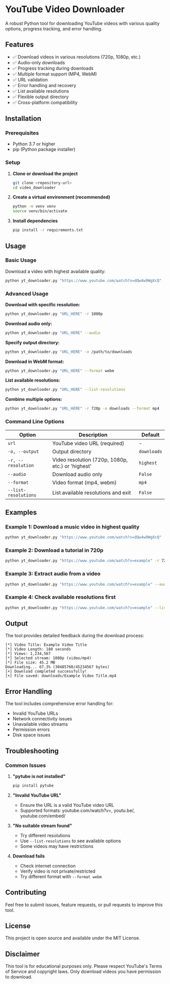 # YouTube Video Downloader

A robust Python tool for downloading YouTube videos with various quality options, progress tracking, and error handling.

## Features

- ✅ Download videos in various resolutions (720p, 1080p, etc.)
- ✅ Audio-only downloads
- ✅ Progress tracking during downloads
- ✅ Multiple format support (MP4, WebM)
- ✅ URL validation
- ✅ Error handling and recovery
- ✅ List available resolutions
- ✅ Flexible output directory
- ✅ Cross-platform compatibility

## Installation

### Prerequisites
- Python 3.7 or higher
- pip (Python package installer)

### Setup

1. **Clone or download the project**
   ```bash
   git clone <repository-url>
   cd video_downloader
   ```

2. **Create a virtual environment (recommended)**
   ```bash
   python -m venv venv
   source venv/bin/activate
   ```

3. **Install dependencies**
   ```bash
   pip install -r requirements.txt
   ```

## Usage

### Basic Usage

Download a video with highest available quality:
```bash
python yt_downloader.py "https://www.youtube.com/watch?v=dQw4w9WgXcQ"
```

### Advanced Usage

**Download with specific resolution:**
```bash
python yt_downloader.py "URL_HERE" -r 1080p
```

**Download audio only:**
```bash
python yt_downloader.py "URL_HERE" --audio
```

**Specify output directory:**
```bash
python yt_downloader.py "URL_HERE" -o /path/to/downloads
```

**Download in WebM format:**
```bash
python yt_downloader.py "URL_HERE" --format webm
```

**List available resolutions:**
```bash
python yt_downloader.py "URL_HERE" --list-resolutions
```

**Combine multiple options:**
```bash
python yt_downloader.py "URL_HERE" -r 720p -o downloads --format mp4
```

### Command Line Options

| Option | Description | Default |
|--------|-------------|---------|
| `url` | YouTube video URL (required) | - |
| `-o, --output` | Output directory | `downloads` |
| `-r, --resolution` | Video resolution (720p, 1080p, etc.) or 'highest' | `highest` |
| `--audio` | Download audio only | `False` |
| `--format` | Video format (mp4, webm) | `mp4` |
| `--list-resolutions` | List available resolutions and exit | `False` |

## Examples

### Example 1: Download a music video in highest quality
```bash
python yt_downloader.py "https://www.youtube.com/watch?v=dQw4w9WgXcQ"
```

### Example 2: Download a tutorial in 720p
```bash
python yt_downloader.py "https://www.youtube.com/watch?v=example" -r 720p
```

### Example 3: Extract audio from a video
```bash
python yt_downloader.py "https://www.youtube.com/watch?v=example" --audio
```

### Example 4: Check available resolutions first
```bash
python yt_downloader.py "https://www.youtube.com/watch?v=example" --list-resolutions
```

## Output

The tool provides detailed feedback during the download process:

```
[*] Video Title: Example Video Title
[*] Video Length: 180 seconds
[*] Views: 1,234,567
[*] Selected stream: 1080p (video/mp4)
[*] File size: 45.2 MB
Downloading... 67.3% (30485760/45234567 bytes)
[+] Download completed successfully!
[+] File saved: downloads/Example Video Title.mp4
```

## Error Handling

The tool includes comprehensive error handling for:
- Invalid YouTube URLs
- Network connectivity issues
- Unavailable video streams
- Permission errors
- Disk space issues

## Troubleshooting

### Common Issues

1. **"pytube is not installed"**
   ```bash
   pip install pytube
   ```

2. **"Invalid YouTube URL"**
   - Ensure the URL is a valid YouTube video URL
   - Supported formats: youtube.com/watch?v=, youtu.be/, youtube.com/embed/

3. **"No suitable stream found"**
   - Try different resolutions
   - Use `--list-resolutions` to see available options
   - Some videos may have restrictions

4. **Download fails**
   - Check internet connection
   - Verify video is not private/restricted
   - Try different format with `--format webm`

## Contributing

Feel free to submit issues, feature requests, or pull requests to improve this tool.

## License

This project is open source and available under the MIT License.

## Disclaimer

This tool is for educational purposes only. Please respect YouTube's Terms of Service and copyright laws. Only download videos you have permission to download.